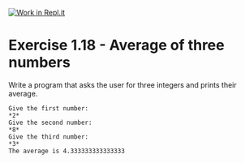 [![Work in Repl.it](https://classroom.github.com/assets/work-in-replit-14baed9a392b3a25080506f3b7b6d57f295ec2978f6f33ec97e36a161684cbe9.svg)](https://classroom.github.com/online_ide?assignment_repo_id=5653583&assignment_repo_type=AssignmentRepo)
# Exercise 1.18 - Average of three numbers

Write a program that asks the user for three integers and prints their average.

```plaintext
Give the first number:
*2*
Give the second number:
*8*
Give the third number:
*3*
The average is 4.333333333333333
```

